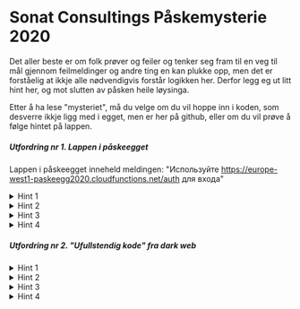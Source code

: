 # Sonat Consultings Påskemysterie 2020


Det aller beste er om folk prøver og feiler og tenker seg fram til en veg til mål gjennom feilmeldinger og andre ting en kan plukke opp, men det er forståelig at ikkje alle nødvendigvis forstår logikken her. Derfor legg eg ut litt hint her, og mot slutten av påsken heile løysinga.

Etter å ha lese "mysteriet", må du velge om du vil hoppe inn i koden, som desverre ikkje ligg med i egget, men er her på github, eller om du vil prøve å følge hintet på lappen.

<h5>Utfordring nr 1. Lappen i påskeegget</h5>

Lappen i påskeegget inneheld meldingen: "Используйте https://europe-west1-paskeegg2020.cloudfunctions.net/auth для входа"

<details>
  <summary>Hint 1</summary>
Den russiske delen av meldingen betyr i grunn ingenting
</details>
<details>
  <summary>Hint 2</summary>
Prøv å kall adressa med ulike metoder og parameter
</details>
<details>
  <summary>Hint 3</summary>
Hvis feilmelding endrer seg så er du nok på sporet
</details>
<details>
  <summary>Hint 4</summary>
Du bør sende en gyldig JSON body, og finne ut kva felt som trengs
</details>

<h5>Utfordring nr 2. "Ufullstendig kode" fra dark web</h5>
<details>
  <summary>Hint 1</summary>
  Prøv å kompilere koden
</details>
<details>
  <summary>Hint 2</summary>
  Har du installert korrekt IDE og pakker/avhengigheter?
</details>
<details>
  <summary>Hint 3</summary>
  Les kommentarer i koden og følg de om nødvendig
</details>
<details>
  <summary>Hint 4</summary>
  Du bør løyse utfordring nr 1 for å komme videre
</details>


